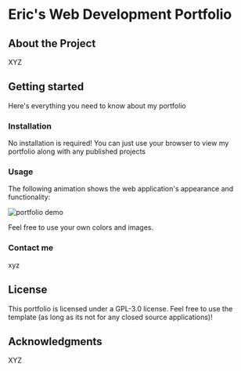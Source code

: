 # Eric's Web Development Portfolio

## About the Project

XYZ

## Getting started

Here's everything you need to know about my portfolio

### Installation

No installation is required! You can just use your browser to view my portfolio along with any published projects

### Usage

The following animation shows the web application's appearance and functionality:

![portfolio demo](./images/01-css-challenge-demo.gif)

Feel free to use your own colors and images.

### Contact me

xyz

## License

This portfolio is licensed under a GPL-3.0 license. Feel free to use the template (as long as its not for any closed source applications)!

## Acknowledgments

XYZ
